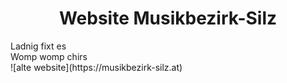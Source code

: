 <div align="center">
  <h1>Website Musikbezirk-Silz</h1>
</div>
<div>
Ladnig fixt es
</div>
<div>Womp womp chirs</div>
![alte website](https://musikbezirk-silz.at)
